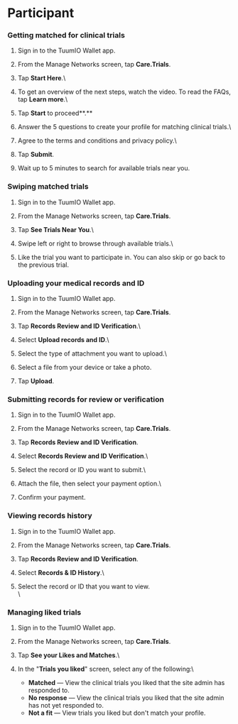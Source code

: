 # Participant

### Getting matched for clinical trials

1. Sign in to the TuumIO Wallet app.
2. From the Manage Networks screen, tap **Care.Trials**.
3. Tap **Start Here**.\

4. To get an overview of the next steps, watch the video. To read the FAQs, tap **Learn more**.\

5. Tap **Start** to proceed\*\*.\*\*
6. Answer the 5 questions to create your profile for matching clinical trials.\

7. Agree to the terms and conditions and privacy policy.\

8. Tap **Submit**.
9. Wait up to 5 minutes to search for available trials near you.

### Swiping matched trials

1. Sign in to the TuumIO Wallet app.
2. From the Manage Networks screen, tap **Care.Trials**.
3. Tap **See Trials Near You**.\

4. Swipe left or right to browse through available trials.\

5. Like the trial you want to participate in. You can also skip or go back to the previous trial.

### Uploading your medical records and ID

1. Sign in to the TuumIO Wallet app.
2. From the Manage Networks screen, tap **Care.Trials**.
3. Tap **Records Review and ID Verification**.\

4. Select **Upload records and ID**.\

5. Select the type of attachment you want to upload.\

6. Select a file from your device or take a photo.
7. Tap **Upload**.

### Submitting records for review or verification

1. Sign in to the TuumIO Wallet app.
2. From the Manage Networks screen, tap **Care.Trials**.
3. Tap **Records Review and ID Verification**.
4. Select **Records Review and ID Verification**.\

5. Select the record or ID you want to submit.\

6. Attach the file, then select your payment option.\

7. Confirm your payment.

### Viewing records history

1. Sign in to the TuumIO Wallet app.
2. From the Manage Networks screen, tap **Care.Trials**.
3. Tap **Records Review and ID Verification**.
4. Select **Records & ID History**.\

5. Select the record or ID that you want to view.\
   \\

### Managing liked trials

1. Sign in to the TuumIO Wallet app.
2. From the Manage Networks screen, tap **Care.Trials**.
3. Tap **See your Likes and Matches**.\

4. In the "**Trials you liked**" screen, select any of the following:\

   * **Matched** — View the clinical trials you liked that the site admin has responded to.
   * **No response** — View the clinical trials you liked that the site admin has not yet responded to.
   * **Not a fit** — View trials you liked but don't match your profile.
